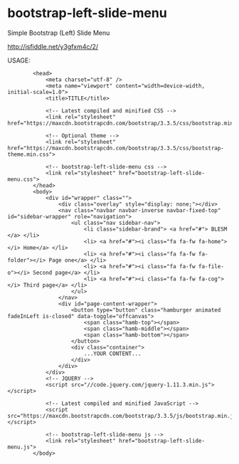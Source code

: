 # bootstrap-left-slide-menu
Simple Bootstrap (Left) Slide Menu

http://jsfiddle.net/y3gfxm4c/2/

USAGE:

            <head>
                <meta charset="utf-8" />
                <meta name="viewport" content="width=device-width, initial-scale=1.0">
                <title>TITLE</title>
                
                <!-- Latest compiled and minified CSS -->
                <link rel="stylesheet" href="https://maxcdn.bootstrapcdn.com/bootstrap/3.3.5/css/bootstrap.min.css">
            
                <!-- Optional theme -->
                <link rel="stylesheet" href="https://maxcdn.bootstrapcdn.com/bootstrap/3.3.5/css/bootstrap-theme.min.css">
                
                <!-- bootstrap-left-slide-menu css -->
                <link rel="stylesheet" href="bootstrap-left-slide-menu.css">
            </head>
            <body>
                <div id="wrapper" class="">
                    <div class="overlay" style="display: none;"></div>
                    <nav class="navbar navbar-inverse navbar-fixed-top" id="sidebar-wrapper" role="navigation">
                        <ul class="nav sidebar-nav">
                            <li class="sidebar-brand"> <a href="#"> BLESM </a> </li>
                            <li> <a href="#"><i class="fa fa-fw fa-home"></i> Home</a> </li>
                            <li> <a href="#"><i class="fa fa-fw fa-folder"></i> Page one</a> </li>
                            <li> <a href="#"><i class="fa fa-fw fa-file-o"></i> Second page</a> </li>
                            <li> <a href="#"><i class="fa fa-fw fa-cog"></i> Third page</a> </li>
                        </ul>
                    </nav>
                    <div id="page-content-wrapper">
                        <button type="button" class="hamburger animated fadeInLeft is-closed" data-toggle="offcanvas">
                            <span class="hamb-top"></span>
                            <span class="hamb-middle"></span>
                            <span class="hamb-bottom"></span>
                        </button>
                        <div class="container">
                            ...YOUR CONTENT...
                        </div>
                    </div>
                </div>
                <!-- JQUERY -->
                <script src="//code.jquery.com/jquery-1.11.3.min.js"></script>
                
                <!-- Latest compiled and minified JavaScript -->
                <script src="https://maxcdn.bootstrapcdn.com/bootstrap/3.3.5/js/bootstrap.min.js"></script>
                
                <!-- bootstrap-left-slide-menu js -->
                <link rel="stylesheet" href="bootstrap-left-slide-menu.js">
            </body>
